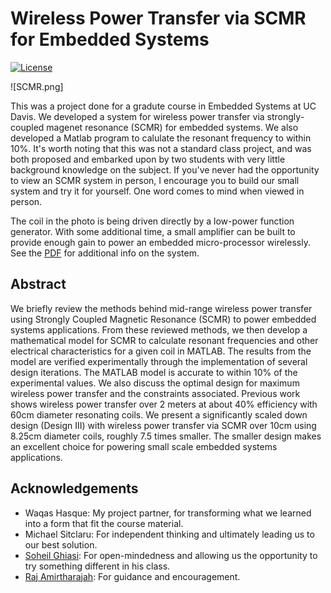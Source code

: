 # Wireless Power Transfer via SCMR for Embedded Systems
[![License](https://img.shields.io/badge/license-BSD-blue.svg?style=plastic)](LICENSE)

![SCMR.png]

This was a project done for a gradute course in Embedded Systems at UC Davis. We developed a system for wireless power transfer via strongly-coupled magenet resonance (SCMR) for embedded systems. We also developed a Matlab program to calulate the resonant frequency to within 10%. It's worth noting that this was not a standard class  project, and was both proposed and embarked upon by two students with very little background knowledge on the subject. If you've never had the opportunity to view an SCMR system in person, I encourage you to build our small system and try it for yourself. One word comes to mind when viewed in person.

The coil in the photo is being driven directly by a low-power function generator. With some additional time, a small amplifier can be built to provide enough gain to power an embedded micro-processor wirelessly. See the [PDF](SCMR4EmbdSys.pdf) for additional info on the system.

## Abstract
We briefly review the methods behind mid-range wireless power transfer using Strongly Coupled Magnetic Resonance (SCMR) to power embedded systems applications. From these reviewed methods, we then develop a mathematical model for SCMR to calculate resonant frequencies and other electrical characteristics for a given coil in MATLAB. The results from the model are verified experimentally through the implementation of several design iterations. The MATLAB model is accurate to within 10% of the experimental values. We also discuss the optimal design for maximum wireless power transfer and the constraints associated. Previous work shows wireless power transfer over 2 meters at about 40% efficiency with 60cm diameter resonating coils. We present a significantly scaled down design (Design III) with wireless power transfer via SCMR over 10cm using 8.25cm diameter coils, roughly 7.5 times smaller. The smaller design makes an excellent choice for powering small scale embedded systems applications.

## Acknowledgements
 - Waqas Hasque: My project partner, for transforming what we learned into a form that fit the course material.
 - Michael Sitclaru: For independent thinking and ultimately leading us to our best solution.
 - [Soheil Ghiasi](): For open-mindedness and allowing us the opportunity to try something different in his class.
 - [Raj Amirtharajah](): For guidance and encouragement.
